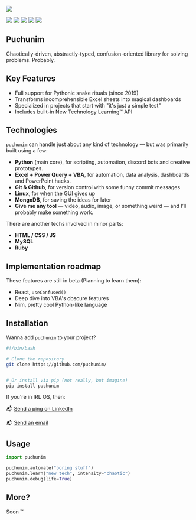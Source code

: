 ![](https://cdn.discordapp.com/attachments/891835253616955432/1390677436248625242/juju.svg?ex=686920ca&is=6867cf4a&hm=f3351a7e3f90778bd693fbefe654f26d7d00603cf0c3bc2d8f996bdb030e442f&)

![](https://img.shields.io/badge/version-v2.1-purple)
![](https://img.shields.io/badge/birthdate-08/17/2005-blue)
![](https://img.shields.io/badge/heart%20lang-python-yellow)
![](https://img.shields.io/badge/build-passing-brightgreen)
![](https://img.shields.io/badge/docs-who%20cares-green)

Puchunim
--------
Chaotically-driven, abstractly-typed, confusion-oriented library for solving problems. Probably.


Key Features
------------
- Full support for Pythonic snake rituals (since 2019)
- Transforms incomprehensible Excel sheets into magical dashboards
- Specialized in projects that start with "it's just a simple test"
- Includes built-in New Technology Learning™ API

Technologies
---------
`puchunim` can handle just about any kind of technology — but was primarily built using a few:

- **Python** (main core), for scripting, automation, discord bots and creative prototypes.
- **Excel + Power Query + VBA**, for automation, data analysis, dashboards and PowerPoint hacks.
- **Git & Github**, for version control with some funny commit messages
- **Linux**, for when the GUI gives up
- **MongoDB**, for saving the ideas for later
- **Give me any tool** — video, audio, image, or something weird — and I’ll probably make something work.

There are another techs involved in minor parts:

- **HTML / CSS / JS**
- **MySQL**
- **Ruby**

Implementation roadmap
----------------------

These features are still in beta (Planning to learn them):

- React, `useConfused()`
- Deep dive into VBA's obscure features
- Nim, pretty cool Python-like language


Installation
------------

Wanna add `puchunim` to your project?

```bash
#!/bin/bash

# Clone the repository
git clone https://github.com/puchunim/


# Or install via pip (not really, but imagine)
pip install puchunim
```

If you're in IRL OS, then:

📬 [Send a ping on LinkedIn](https://www.linkedin.com/in/puchunim/)

📬 [Send an email](mailto:puch.onbusiness@gmail.com)

Usage
-----

```python
import puchunim

puchunim.automate("boring stuff")
puchunim.learn("new tech", intensity="chaotic")
puchunim.debug(life=True)
```

More?
----

Soon ™